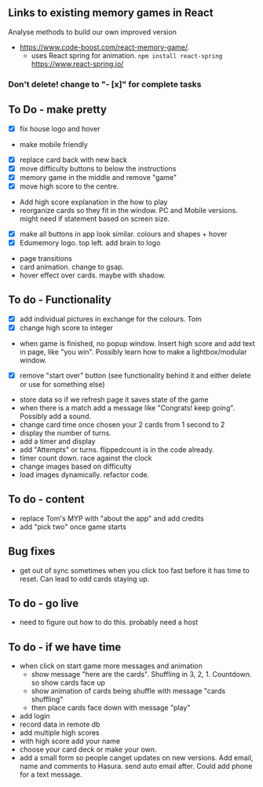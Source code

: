 ## Links to existing memory games in React

Analyse methods to build our own improved version

- https://www.code-boost.com/react-memory-game/.
  - uses React spring for animation. `npm install react-spring` https://www.react-spring.io/

### Don't delete! change to "- [x]" for complete tasks

## To Do - make pretty

- [x] fix house logo and hover
- make mobile friendly
- [x] replace card back with new back
- [x] move difficulty buttons to below the instructions
- [x] memory game in the middle and remove "game"
- [x] move high score to the centre.
- Add high score explanation in the how to play
- reorganize cards so they fit in the window. PC and Mobile versions. might need if statement based on screen size.
- [x] make all buttons in app look similar. colours and shapes + hover
- [x] Edumemory logo. top left. add brain to logo
- page transitions
- card animation. change to gsap.
- hover effect over cards. maybe with shadow.

## To do - Functionality


- [x] add individual pictures in exchange for the colours. Tom
- [x] change high score to integer
- when game is finished, no popup window. Insert high score and add text in page, like "you win". Possibly learn how to make a lightbox/modular window.
- [x] remove "start over" button (see functionality behind it and either delete or use for something else)
- store data so if we refresh page it saves state of the game
- when there is a match add a message like "Congrats! keep going". Possibly add a sound.
- change card time once chosen your 2 cards from 1 second to 2
- display the number of turns.
- add a timer and display
- add "Attempts" or turns. flippedcount is in the code already.
- timer count down. race against the clock
- change images based on difficulty
- load images dynamically. refactor code.

## To do - content

- replace Tom's MYP with "about the app" and add credits
- add "pick two" once game starts

## Bug fixes

- get out of sync sometimes when you click too fast before it has time to reset. Can lead to odd cards staying up.

## To do - go live

- need to figure out how to do this. probably need a host

## To do - if we have time

- when click on start game more messages and animation
  - show message "here are the cards". Shuffling in 3, 2, 1. Countdown. so show cards face up
  - show animation of cards being shuffle with message "cards shuffling"
  - then place cards face down with message "play"
- add login
- record data in remote db
- add multiple high scores
- with high score add your name
- choose your card deck or make your own.
- add a small form so people canget updates on new versions. Add email, name and comments to Hasura. send auto email after. Could add phone for a text message.
